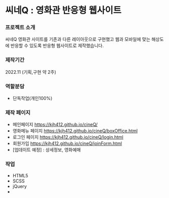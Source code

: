 # 씨네Q : 영화관 반응형 웹사이트

### 프로젝트 소개
씨네Q 영화관 사이트를 기존과 다른 레이아웃으로 구현했고 웹과 모바일에 맞는 해상도에 반응할 수 있도록 반응형 웹사이트로 제작했습니다. 

### 제작기간
2022.11 (기획,구현 약 2주)

### 역할분담
- 단독작업(개인100%)

### 제작 페이지
- 메인페이지 <a>https://kjh412.github.io/cineQ/<a>
- 영화메뉴 페이지 <a>https://kjh412.github.io/cineQ/boxOffice.html</a>
- 로그인 페이지 <a>https://kjh412.github.io/cineQ/login.html</a>
- 회원가입 <a>https://kjh412.github.io/cineQ/joinForm.html</a>
- [업데이트 예정] : 상세정보, 영화예매

### 작업
- HTML5
- SCSS
- jQuery
- 
